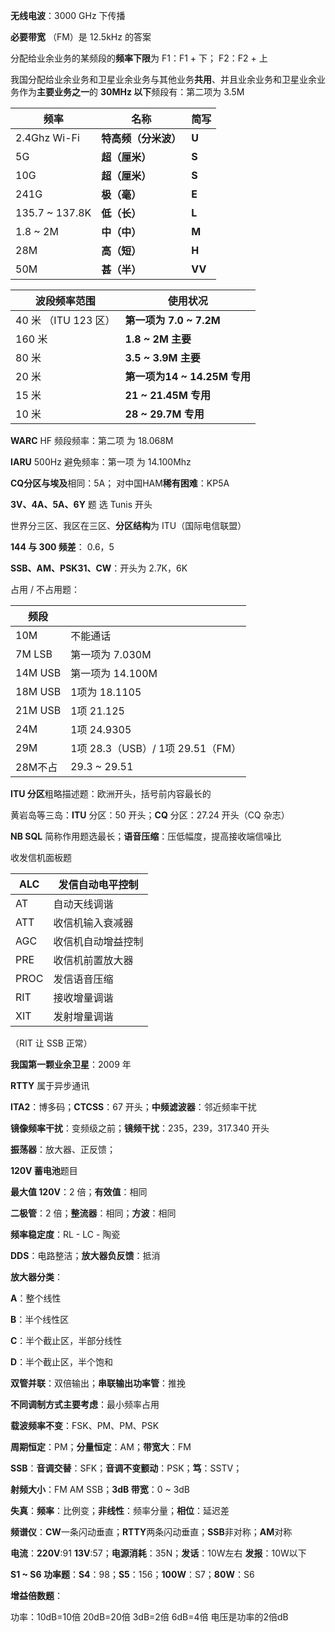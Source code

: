 ﻿**无线电波**：3000 GHz 下传播

**必要带宽** （FM）是 12.5kHz 的答案

分配给业余业务的某频段的**频率下限**为 F1：F1 + 下； F2：F2 + 上

我国分配给业余业务和卫星业余业务与其他业务**共用**、并且业余业务和卫星业余业务作为**主要业务之一**的 **30MHz 以下**频段有：第二项为 3.5M 

|频率|名称|简写|
| - | - | - |
|2\.4Ghz Wi-Fi|**特高频（分米波）**|**U**|
|5G|**超（厘米）**|**S**|
|10G|**超（厘米）**|**S**|
|241G|**极（毫）**|**E**|
|135\.7 ~ 137.8K|**低（长）**|**L**|
|1\.8 ~ 2M|**中（中）**|**M**|
|28M|**高（短）**|**H**|
|50M|**甚（半）**|**VV**|

|波段频率范围|使用状况|
| - | - |
|40 米 （ITU 123 区）|**第一项为 7.0 ~ 7.2M** |
|160 米|**1.8 ~ 2M   主要**|
|80 米|**3.5 ~ 3.9M  主要**|
|20 米|**第一项为14 ~ 14.25M 专用**|
|15 米|**21 ~ 21.45M 专用**|
|10 米|**28 ~ 29.7M  专用**|

**WARC** HF 频段频率：第二项 为 18.068M

**IARU** 500Hz 避免频率：第一项 为 14.100Mhz

**CQ分区与埃及**相同：5A；    对中国HAM**稀有困难**：KP5A

**3V、4A、5A、6Y** 题 选 Tunis 开头

世界分三区、我区在三区、**分区结构**为 ITU（国际电信联盟）

**144 与 300 频差**： 0.6，5

**SSB、AM、PSK31、CW**：开头为 2.7K，6K

占用 / 不占用题：

|频段||
| - | - |
|10M|不能通话|
|7M LSB|第一项为 7.030M|
|14M USB|第一项为 14.100M|
|18M USB|1项为 18.1105|
|21M USB|1项 21.125|
|24M |1项 24.9305|
|29M|1项 28.3（USB）/ 1项 29.51（FM）|
|28M不占|29\.3 ~ 29.51|

**ITU 分区**粗略描述题：欧洲开头，括号前内容最长的

黄岩岛等三岛：**ITU** 分区：50 开头；**CQ** 分区：27.24 开头（CQ 杂志）

**NB SQL** 简称作用题选最长；**语音压缩**：压低幅度，提高接收端信噪比

收发信机面板题

|ALC|发信自动电平控制|
| - | - |
|AT|自动天线调谐|
|ATT|收信机输入衰减器|
|AGC|收信机自动增益控制|
|PRE|收信机前置放大器|
|PROC|发信语音压缩|
|RIT|接收增量调谐|
|XIT|发射增量调谐|

（RIT 让 SSB 正常）

**我国第一颗业余卫星**：2009 年

**RTTY** 属于异步通讯

**ITA2**：博多码；**CTCSS**：67 开头；**中频滤波器**：邻近频率干扰

**镜像频率干扰**：变频级之前；**镜频干扰**：235，239，317.340 开头

**振荡器**：放大器、正反馈； 

**120V 蓄电池**题目

**最大值 120V**：2 倍；**有效值**：相同

**二极管**：2 倍；**整流器**：相同；**方波**：相同

**频率稳定度**：RL - LC - 陶瓷

**DDS**：电路整洁；**放大器负反馈**：抵消

**放大器分类**：

**A**：整个线性

**B**：半个线性区

**C**：半个截止区，半部分线性

**D**：半个截止区，半个饱和

**双管并联**：双倍输出；**串联输出功率管**：推挽

**不同调制方式主要考虑**：最小频率占用

**载波频率不变**：FSK、PM、PM、PSK

**周期恒定**：PM；**分量恒定**：AM；**带宽大**：FM

**SSB**：**音调交替**：SFK；**音调不变颤动**：PSK；**笃**：SSTV； 

**射频大小**：FM AM SSB；**3dB 带宽**：0 ~ 3dB

**失真**：**频率**：比例变；**非线性**：频率分量；**相位**：延迟差

**频谱仪**：**CW**一条闪动垂直；**RTTY**两条闪动垂直；**SSB**非对称；**AM**对称

**电流**：**220V**:91 **13V**:57；**电源消耗**：35N；**发话**：10W左右 **发报**：10W以下

**S1 ~ S6 功率题**：**S4**：98；**S5**：156；**100W**：S7；**80W**：S6

**增益倍数题**：

功率：10dB=10倍 20dB=20倍 3dB=2倍 6dB=4倍  电压是功率的2倍dB

